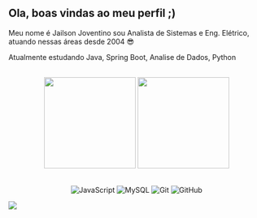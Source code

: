 ## Ola, boas vindas ao meu perfil ;)

Meu nome é Jailson Joventino sou Analista de Sistemas e Eng. Elétrico, atuando nessas áreas desde 2004 😎

Atualmente estudando Java, Spring Boot, Analise de Dados, Python

<br>

<!-- GITHUB STATUS -->
<div align="center">
  <img height="180em" src="https://github-readme-stats.vercel.app/api?username=jailson-jjs2&show_icons=true&theme=dark&include_all_commits=true&count_private=true"/>
  <img height="180em" src="https://github-readme-stats.vercel.app/api/top-langs/?username=jailson-jjs2&layout=compact&langs_count=10&theme=dark"/>

  <!-- TEMAS: dark, radical, merko, gruvbox, tokyonight, onedark, cobalt, synthwave, highcontrast, dracula -->
</div>

<br>

<!-- TECNOLOGIAS -->
<div align="center">

![JavaScript](https://img.shields.io/badge/-JavaScript-black?style=flat-square&logo=javascript)
![MySQL](https://img.shields.io/badge/-MySQL-black?style=flat-square&logo=mysql)
![Git](https://img.shields.io/badge/-Git-black?style=flat-square&logo=git)
![GitHub](https://img.shields.io/badge/-GitHub-181717?style=flat-square&logo=github)

</div>

<!-- REDES SOCIAIS -->

<a href="https://www.linkedin.com/in/jailson-joventino-ti-eng/" target="_blank"><img src="https://img.shields.io/badge/-LinkedIn-%230077B5?style=for-the-badge&logo=linkedin&logoColor=white" target="_blank"></a>

</div>

